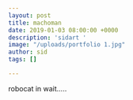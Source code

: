 ```yaml
---
layout: post
title: machoman
date: 2019-01-03 08:00:00 +0000
description: 'sidart '
image: "/uploads/portfolio 1.jpg"
author: sid
tags: []

---
```

robocat in wait.....